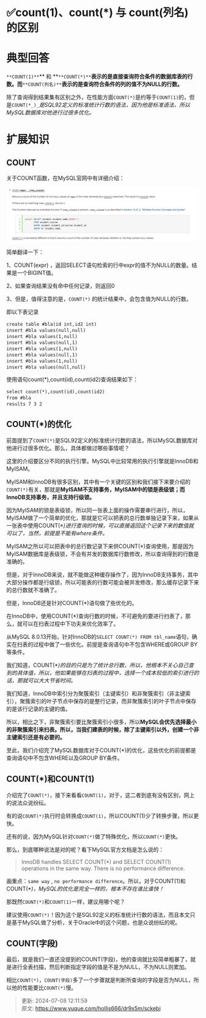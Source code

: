 # ✅count(1)、count(*) 与 count(列名) 的区别

# 典型回答


`**COUNT(1)**`** 和 **`**COUNT(*)**`**表示的是直接查询符合条件的数据库表的行数。而**`**COUNT(列名)**`**表示的是查询符合条件的列的值不为NULL的行数。**



除了查询得到结果集有区别之外，在性能方面`COUNT(*)`是约等于`COUNT(1)`的，但是`COUNT(*_)_`_是SQL92定义的标准统计行数的语法，因为他是标准语法，所以MySQL数据库对他进行过很多优化。_

# 扩展知识


## COUNT


关于COUNT函数，在MySQL官网中有详细介绍：



![15709530990912.jpg](./img/6PzITjk-RNhye-5T/1741334841990-ef97ecbc-25e7-400f-b8af-88ef3272e68d-917445.jpeg)



简单翻译一下：



1、COUNT(expr) ，返回SELECT语句检索的行中expr的值不为NULL的数量。结果是一个BIGINT值。



2、如果查询结果没有命中任何记录，则返回0



3、但是，值得注意的是，`COUNT(*)` 的统计结果中，会包含值为NULL的行数。



即以下表记录



```plain
create table #bla(id int,id2 int)
insert #bla values(null,null)
insert #bla values(1,null)
insert #bla values(null,1)
insert #bla values(1,null)
insert #bla values(null,1)
insert #bla values(1,null)
insert #bla values(null,null)
```



使用语句count(*),count(id),count(id2)查询结果如下：



```plain
select count(*),count(id),count(id2)
from #bla
results 7 3 2
```



## COUNT(*)的优化


前面提到了`COUNT(*)`是SQL92定义的标准统计行数的语法，所以MySQL数据库对他进行过很多优化。那么，具体都做过哪些事情呢？



这里的介绍要区分不同的执行引擎。MySQL中比较常用的执行引擎就是InnoDB和MyISAM。



MyISAM和InnoDB有很多区别，其中有一个关键的区别和我们接下来要介绍的`COUNT(*)`有关，那就是**MyISAM不支持事务，MyISAM中的锁是表级锁；而InnoDB支持事务，并且支持行级锁。**



因为MyISAM的锁是表级锁，所以同一张表上面的操作需要串行进行，所以，MyISAM做了一个简单的优化，那就是它可以把表的总行数单独记录下来，如果从一张表中使用COUNT(*_)进行查询的时候，可以直接返回这个记录下来的数值就可以了，当然，前提是不能有where条件。_



MyISAM之所以可以把表中的总行数记录下来供COUNT(*)查询使用，那是因为MyISAM数据库是表级锁，不会有并发的数据库行数修改，所以查询得到的行数是准确的。



但是，对于InnoDB来说，就不能做这种缓存操作了，因为InnoDB支持事务，其中大部分操作都是行级锁，所以可能表的行数可能会被并发修改，那么缓存记录下来的总行数就不准确了。



但是，InnoDB还是针对COUNT(*)语句做了些优化的。



在InnoDB中，使用COUNT(*)查询行数的时候，不可避免的要进行扫表了，那么，就可以在扫表过程中下功夫来优化效率了。



从MySQL 8.0.13开始，针对InnoDB的`SELECT COUNT(*) FROM tbl_name`语句，确实在扫表的过程中做了一些优化。前提是查询语句中不包含WHERE或GROUP BY等条件。



我们知道，COUNT(*_)的目的只是为了统计总行数，所以，他根本不关心自己查到的具体值，所以，他如果能够在扫表的过程中，选择一个成本较低的索引进行的话，那就可以大大节省时间。_



我们知道，InnoDB中索引分为聚簇索引（主键索引）和非聚簇索引（非主键索引），聚簇索引的叶子节点中保存的是整行记录，而非聚簇索引的叶子节点中保存的是该行记录的主键的值。



所以，相比之下，非聚簇索引要比聚簇索引小很多，所以**MySQL会优先选择最小的非聚簇索引来扫表。所以，当我们建表的时候，除了主键索引以外，创建一个非主键索引还是有必要的。**



至此，我们介绍完了MySQL数据库对于COUNT(*)的优化，这些优化的前提都是查询语句中不包含WHERE以及GROUP BY条件。



## COUNT(*)和COUNT(1)


介绍完了`COUNT(*)`，接下来看看`COUNT(1)`，对于，这二者到底有没有区别，网上的说法众说纷纭。



有的说`COUNT(*)`执行时会转换成`COUNT(1)`，所以COUNT(1)少了转换步骤，所以更快。



还有的说，因为MySQL针对`COUNT(*)`做了特殊优化，所以`COUNT(*)`更快。



那么，到底哪种说法是对的呢？看下MySQL官方文档是怎么说的：



> InnoDB handles SELECT COUNT(*) and SELECT COUNT(1) operations in the same way. There is no performance difference.
>



画重点：`same way` , `no performance difference`。所以，对于COUNT(1)和COUNT(*_)，MySQL的优化是完全一样的，根本不存在谁比谁快！_



那既然`COUNT(*)`和`COUNT(1)`一样，建议用哪个呢？



建议使用`COUNT(*)`！因为这个是SQL92定义的标准统计行数的语法，而且本文只是基于MySQL做了分析，关于Oracle中的这个问题，也是众说纷纭的呢。



## COUNT(字段)


最后，就是我们一直还没提到的COUNT(字段)，他的查询就比较简单粗暴了，就是进行全表扫描，然后判断指定字段的值是不是为NULL，不为NULL则累加。



相比`COUNT(*)`，`COUNT(字段)`多了一个步骤就是判断所查询的字段是否为NULL，所以他的性能要比`COUNT(*)`慢。



> 更新: 2024-07-08 12:11:59  
> 原文: <https://www.yuque.com/hollis666/dr9x5m/sckebi>